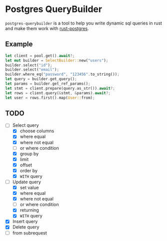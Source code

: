 # Postgres QueryBuilder

`postgres-querybuilder` is a tool to help you write dynamic sql queries in rust and make them work with [rust-postgres](https://github.com/sfackler/rust-postgres).

## Example

```rust
let client = pool.get().await?;
let mut builder = SelectBuilder::new("users");
builder.select("id");
builder.select("email");
builder.where_eq("password", "123456".to_string());
let query = builder.get_query();
let params = builder.get_ref_params();
let stmt = client.prepare(query.as_str()).await?;
let rows = client.query(&stmt, &params).await?;
let user = rows.first().map(User::from);
```

## TODO

- [ ] Select query
  - [x] choose columns
  - [x] where equal
  - [x] where not equal
  - [ ] or where condition
  - [x] group by
  - [x] limit
  - [x] offset
  - [x] order by
  - [x] `WITH` query
- [ ] Update query
  - [x] set value
  - [x] where equal
  - [x] where not equal
  - [ ] or where condition
  - [x] returning
  - [x] `WITH` query
- [x] Insert query
- [x] Delete query
- [ ] from subrequest
